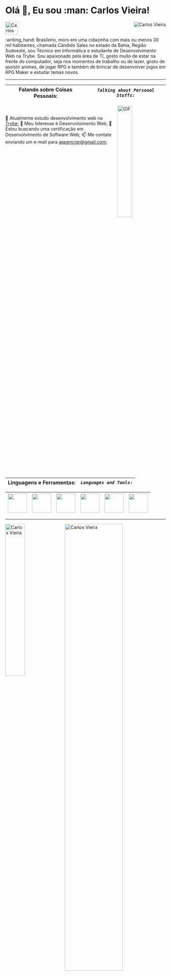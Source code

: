 <h1 font-size="32"> Olá 👋, Eu sou :man: Carlos Vieira! </h1> <!-- (https://portfolio.callmemehdi.vercel.app/) -->
<p align="left"> <a href="https://www.linkedin.com/in/cigr/"><img align="left" alt="Carlos Vieira" width="40px" src="https://cdn-icons-png.flaticon.com/512/174/174857.png" /></a></p>
<p align="right"> <img src="https://komarev.com/ghpvc/?username=cigr2021" alt="Carlos Vieira" /> </p>
<!-- https://cdn.jsdelivr.net/npm/simple-icons@v3/icons/facebook.svg -->
<!--   https://cdn.jsdelivr.net/npm/simple-icons@v3/icons/linkedin.svg -->
<br />
:writing_hand: Brasileiro, moro em uma cidazinha com mais ou menos 30 mil habitantes, chamada Cândido Sales no estado da Bahia, Região Sudoeste, sou Técnico em Informática e estudante de Desenvolvimento Web na Trybe. Sou apaixonado pela área de TI, gosto muito de estar na frente do computador, seja nos momentos de trabalho ou de lazer, gosto de assistir animes, de jogar RPG e também de brincar de desenvolver jogos em RPG Maker e estudar temas novos.<br />

<!-- `Brazilian, I live in a small town with about 30 thousand inhabitants, called Cândido Sales in the state of Bahia, Southwest Region, I am a Computer Technician and a Web Development student at Trybe. I am passionate about the IT area, I love being in front of the computer, whether at work or at leisure, I like to watch anime, play RPG and also play developing games in RPG Maker and study new themes.` -->
___

| Falando sobre Coisas Pessoais: | *`Talking about Personal Stuffs:`* |
| --- | --- |

<img align="right" alt="GIF" width="30%" src="https://www.drenweb.com.br/assets/images/drenweb-artes.gif" />
<br />

:man: Atualmente estudo desenvolvimento web na [Trybe](https://www.betrybe.com/?utm_medium=cpc&utm_source=google&utm_campaign=Brand&utm_content=ad03_din_h&gclid=Cj0KCQjwna2FBhDPARIsACAEc_UVb5HzSq-BUzzrOsBX1MAppUB0NC_-w8oIPb5nRqN48ZZ2fUHvId4aAmHfEALw_wcB); <!--`I am currently studying web development at Trybe;`-->
🤔 Meu Interesse é Desenvolvimento Web; <!--`My interest is Web Development;`-->
💼 Estou buscando uma certificação em Desenvolvimento de Software Web; <!--`I'm looking for a certification in Web Software Development;`-->
📫 Me contate enviando um e-mail para appencigr@gmail.com; <!--`Contact me send an email to appencigr@gmail.com;`-->
<!-- - 📝 See my [Curriculum Vitae](https://drive.google.com/file/d/1q_ATZsO9c488VUxj1JuU--ZYe9IEqp4-/view?usp=sharing) to get more info. -->
<br />

| Linguagens e Ferramentas: | *`Languages and Tools:`* |
| --- | --- |

<!-- Git --> <!-- GitHub --> <!-- HTML5 --> <!-- CSS3 --> <!-- Java Script --> <!-- React -->
| <img height="60" src="https://git-scm.com/images/logos/downloads/Git-Logo-2Color.png"> | <img height="60" src="https://cdn-icons-png.flaticon.com/128/270/270798.png"> | <img height="60" src="https://cdn-icons-png.flaticon.com/128/5968/5968267.png"> | <img height="60" src="https://cdn-icons-png.flaticon.com/128/5968/5968242.png"> | <img height="60" src="https://cdn.iconscout.com/icon/free/png-256/javascript-2038874-1720087.png"> | <img height="60" src="https://cdn-icons-png.flaticon.com/128/1260/1260667.png"> |
| --- | --- | --- | --- | --- | --- |

<!-- <code><img height="60" src=""></code> <!-- Java Script -->
___

<p>
    <img align="left" width="35%" src="https://github-readme-stats.vercel.app/api/top-langs/?username=cigr2021&layout=compact&theme=graywhite&title_color=e85d04" alt="Carlos Vieira" />
</p>

<p>&nbsp;
    <img width="60%" src="https://github-readme-stats.vercel.app/api?username=cigr2021&count_private=true&show_icons=true&theme=graywhite&icon_color=e85d04&title_color=e85d04" alt="Carlos Vieira" />
</p>

<code>⭐️ From [CallmeMehdi](https://github.com/CallmeMehdi)</code>
